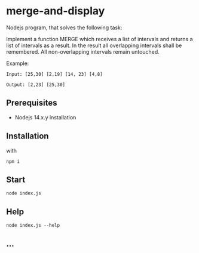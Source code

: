 # merge-and-display

Nodejs program, that solves the following task:

Implement a function MERGE which receives a list of intervals and returns a list of intervals as a result. In the result all overlapping intervals shall be remembered. All non-overlapping intervals remain untouched.

Example:

```
Input: [25,30] [2,19] [14, 23] [4,8]
```

```
Output: [2,23] [25,30]
```


## Prerequisites

* Nodejs 14.x.y installation

## Installation

with

```
npm i
```

## Start

```
node index.js
```

## Help

```
node index.js --help
```

## ...

